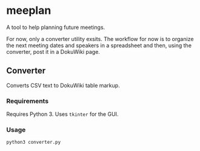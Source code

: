 # meeplan

A tool to help planning future meetings.

For now, only a converter utility exsits. The workflow for now is to organize
the next meeting dates and speakers in a spreadsheet and then, using the
converter, post it in a DokuWiki page.


## Converter

Converts CSV text to DokuWiki table markup.

### Requirements

Requires Python 3. Uses `tkinter` for the GUI.

### Usage

`python3 converter.py`
